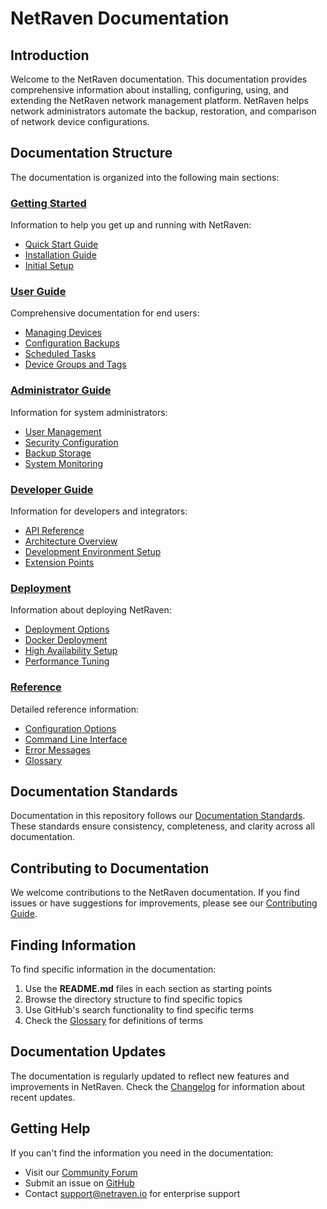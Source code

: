 # NetRaven Documentation

## Introduction

Welcome to the NetRaven documentation. This documentation provides comprehensive information about installing, configuring, using, and extending the NetRaven network management platform. NetRaven helps network administrators automate the backup, restoration, and comparison of network device configurations.

## Documentation Structure

The documentation is organized into the following main sections:

### [Getting Started](./getting-started/README.md)

Information to help you get up and running with NetRaven:

- [Quick Start Guide](./getting-started/quick-start.md)
- [Installation Guide](./getting-started/installation.md)
- [Initial Setup](./getting-started/initial-setup.md)

### [User Guide](./user-guide/README.md)

Comprehensive documentation for end users:

- [Managing Devices](./user-guide/managing-devices.md)
- [Configuration Backups](./user-guide/backups.md)
- [Scheduled Tasks](./user-guide/scheduled-tasks.md)
- [Device Groups and Tags](./user-guide/device-groups.md)

### [Administrator Guide](./admin-guide/README.md)

Information for system administrators:

- [User Management](./admin-guide/user-management.md)
- [Security Configuration](./admin-guide/security.md)
- [Backup Storage](./admin-guide/storage-configuration.md)
- [System Monitoring](./admin-guide/monitoring.md)

### [Developer Guide](./developer-guide/README.md)

Information for developers and integrators:

- [API Reference](./developer-guide/api-reference.md)
- [Architecture Overview](./developer-guide/architecture-overview.md)
- [Development Environment Setup](./developer-guide/development-setup.md)
- [Extension Points](./developer-guide/extension-points.md)

### [Deployment](./deployment/README.md)

Information about deploying NetRaven:

- [Deployment Options](./deployment/deployment-options.md)
- [Docker Deployment](./deployment/docker-deployment.md)
- [High Availability Setup](./deployment/high-availability.md)
- [Performance Tuning](./deployment/performance-tuning.md)

### [Reference](./reference/README.md)

Detailed reference information:

- [Configuration Options](./reference/configuration-options.md)
- [Command Line Interface](./reference/cli-reference.md)
- [Error Messages](./reference/error-messages.md)
- [Glossary](./reference/glossary.md)

## Documentation Standards

Documentation in this repository follows our [Documentation Standards](./DOCUMENTATION_STANDARDS.md). These standards ensure consistency, completeness, and clarity across all documentation.

## Contributing to Documentation

We welcome contributions to the NetRaven documentation. If you find issues or have suggestions for improvements, please see our [Contributing Guide](./developer-guide/contributing.md).

## Finding Information

To find specific information in the documentation:

1. Use the **README.md** files in each section as starting points
2. Browse the directory structure to find specific topics
3. Use GitHub's search functionality to find specific terms
4. Check the [Glossary](./reference/glossary.md) for definitions of terms

## Documentation Updates

The documentation is regularly updated to reflect new features and improvements in NetRaven. Check the [Changelog](./reference/changelog.md) for information about recent updates.

## Getting Help

If you can't find the information you need in the documentation:

- Visit our [Community Forum](https://community.netraven.io)
- Submit an issue on [GitHub](https://github.com/your-org/netraven/issues)
- Contact [support@netraven.io](mailto:support@netraven.io) for enterprise support 
